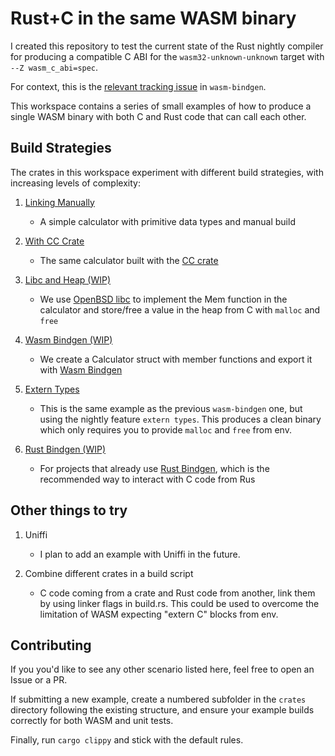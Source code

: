 # Rust+C in the same WASM binary

I created this repository to test the current state of the Rust nightly compiler for producing a compatible C ABI for the `wasm32-unknown-unknown` target with `--Z wasm_c_abi=spec`.

For context, this is the [relevant tracking issue](https://github.com/rustwasm/wasm-bindgen/issues/3454) in `wasm-bindgen`.

This workspace contains a series of small examples of how to produce a single WASM binary with both C and Rust code that can call each other.

## Build Strategies

The crates in this workspace experiment with different build strategies, with increasing levels of complexity:

1. [Linking Manually](crates/1_linking_manually)

   - A simple calculator with primitive data types and manual build

2. [With CC Crate](crates/2_with_cc)

   - The same calculator built with the [CC crate](https://docs.rs/cc/1.0.101/cc/)

3. [Libc and Heap (WIP)](crates/3_libc_and_heap_allocation)

   - We use [OpenBSD libc](https://github.com/trevyn/wasm32-unknown-unknown-openbsd-libc) to implement the Mem function in the calculator and store/free a value in the heap from C with `malloc` and `free`

4. [Wasm Bindgen (WIP)](crates/4_wasm_bindgen/)

   - We create a Calculator struct with member functions and export it with [Wasm Bindgen](https://github.com/rustwasm/wasm-bindgen)

5. [Extern Types](crates/5_extern_types/)

   - This is the same example as the previous `wasm-bindgen` one, but using the nightly feature `extern types`. This produces a clean binary which only requires you to provide `malloc` and `free` from env.

6. [Rust Bindgen (WIP)](crates/6_rust_bindgen/)

   - For projects that already use [Rust Bindgen](https://rust-lang.github.io/rust-bindgen/), which is the recommended way to interact with C code from Rus

## Other things to try

1. Uniffi

   - I plan to add an example with Uniffi in the future.

2. Combine different crates in a build script

   - C code coming from a crate and Rust code from another, link them by using linker flags in build.rs. This could be used to overcome the limitation of WASM expecting "extern C" blocks from env.

## Contributing

If you you'd like to see any other scenario listed here, feel free to open an Issue or a PR.

If submitting a new example, create a numbered subfolder in the `crates` directory following the existing structure, and ensure your example builds correctly for both WASM and unit tests.

Finally, run `cargo clippy` and stick with the default rules.
